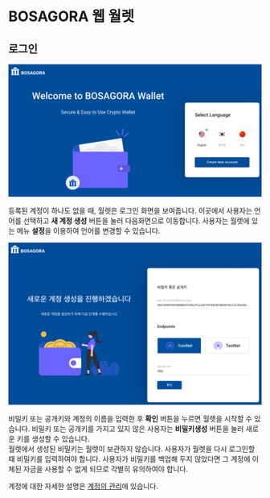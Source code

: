 # BOSAGORA 웹 월렛

## 로그인

![언어설정](./assets/02-01.png)

등록된 계정이 하나도 없을 때, 월렛은 로그인 화면을 보여줍니다. 
이곳에서 사용자는 언어를 선택하고 **새 계정 생성** 버튼을 눌러 다음화면으로 이동합니다.
사용자는 월렛에 있는 메뉴 **설정**을 이용하여 언어를 변경할 수 있습니다.

![계정생성](./assets/02-02.png)

비밀키 또는 공개키와 계정의 이름을 입력한 후 **확인** 버튼을 누르면 월렛을 시작할 수 있습니다. 
비밀키 또는 공개키를 가지고 있지 않은 사용자는 **비밀키생성** 버튼을 눌러 새로운 키를 생성할 수 있습니다.  
월렛에서 생성된 비밀키는 월렛이 보관하지 않습니다. 
사용자가 월렛을 다시 로그인할 때 비밀키를 입력하여야 합니다. 
사용자가 비밀키를 백업해 두지 않았다면 그 계정에 이체된 자금을 사용할 수 없게 되므로 각별히 유의하여야 합니다.

계정에 대한 자세한 설명은 [계정의 관리](./01-introduction.md#계정의-관리)에 있습니다.
